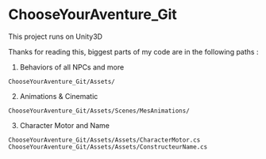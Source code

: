 # ChooseYourAventure_Git
This project runs on Unity3D

Thanks for reading this, biggest parts of my code are in the following paths :

1. Behaviors of all NPCs and more

`ChooseYourAventure_Git/Assets/`

2. Animations & Cinematic

`ChooseYourAventure_Git/Assets/Scenes/MesAnimations/`

3. Character Motor and Name

`ChooseYourAventure_Git/Assets/Assets/CharacterMotor.cs`
`ChooseYourAventure_Git/Assets/Assets/ConstructeurName.cs`
